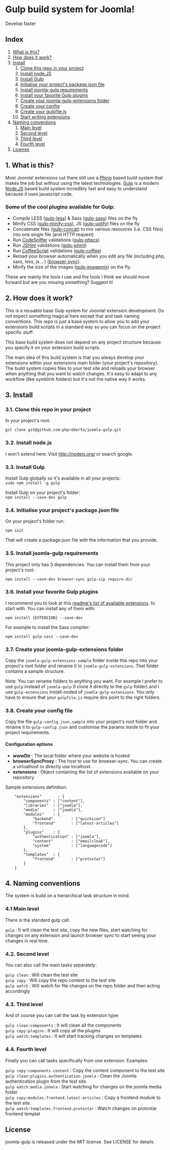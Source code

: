 # Gulp build system for Joomla!

Develop faster

## Index  

1. [What is this?](#whats-this)
2. [How does it work?](#how-works)
3. [Install](#install)
    1. [Clone this repo in your project](#clone)
    2. [Install node.JS](#install-node)
    3. [Install Gulp](#install-gulp)
    4. [Initialise your project's package.json file](#initialise-package)
    5. [Install joomla-gulp requirements](#install-joomla-gulp)
    6. [Install your favorite Gulp plugins](#install-gulp-plugins)
    7. [Create your joomla-gulp-extensions folder](#create-gulp-extensions)
    8. [Create your config](#create-config)
    9. [Create your gulpfile.js](#create-gulpfile)
    10. [Start writing extensions](#start-writing-extensions)
4. [Naming conventions](#naming-conventions)
    1. [Main level](#main-level)
    2. [Second level](#second-level)
    3. [Third level](#third-level)
    3. [Fourth level](#fourth-level)
5. [License](#license)

## <a name="whats-this"></a>1. What is this?

Most Joomla! extensions out there still use a [Phing](http://www.phing.info/) based build system that makes the job but without using the latest technologies. [Gulp](http://gulpjs.com/) is a modern [Node.JS](http://nodejs.org/) based build system incredibly fast and easy to understand because it uses javascript code.

### <a name="plugins"></a>Some of the cool plugins available for Gulp:

* Compile LESS ([gulp-less](https://github.com/plus3network/gulp-less)) & Sass ([gulp-sass](https://www.npmjs.org/package/gulp-sass)) files on the fly
* Minify CSS ([gulp-minify-css](https://www.npmjs.org/package/gulp-minify-css)), JS ([gulp-uglify](https://www.npmjs.org/package/gulp-uglify)) files on the fly
* Concatenate files ([gulp-concat](https://www.npmjs.org/package/gulp-concat)) to mix various resources (i.e. CSS files) into one single file (and HTTP request)
* Run [CodeSniffer](http://pear.php.net/package/PHP_CodeSniffer/redirected) validations ([gulp-phpcs](https://github.com/JustBlackBird/gulp-phpcs))
* Run [JSHint](http://www.jshint.com/) validations ([gulp-jshint](https://www.npmjs.org/package/gulp-jshint))
* Run [CoffeeScript](http://coffeescript.org/) validations ([gulp-coffee](https://www.npmjs.org/package/gulp-coffee))
* Reload your browser automatically when you edit any file (including php, sass, less, js... ) ([browser-sync](http://www.browsersync.io/docs/gulp/)).
* Minify the size of the images ([gulp-imagemin](https://www.npmjs.org/package/gulp-imagemin)) on the fly.

These are mainly the tools I use and the tools I think we should move forward but are you missing something? Suggest it!

## <a name="how-works"></a>2. How does it work?

This is a reusable base Gulp system for Joomla! extension development. Do not expect something magical here except that and task naming conventions. This repo is just a base system to allow you to add your extensions build scripts in a standard way so you can focus on the project specific stuff. 

This base build system does not depend on any project structure because you specify it on your extension build scripts.

The main idea of this build system is that you always develop your extensions within your extensions main folder (your project's repository). The build system copies files to your test site and reloads your browser when anything that you want to watch changes. It's easy to adapt to any workflow (like symblink folders) but it's not the native way it works.

## <a name="install"></a>3. Install

### <a name="clone"></a>3.1. Clone this repo in your project

In your project's root:

`git clone git@github.com:phproberto/joomla-gulp.git`

### <a name="install-node"></a>3.2. Install node.js

I won't extend here. Visit http://nodejs.org/ or search google.

### <a name="install-gulp"></a>3.3. Install Gulp
Install Gulp globally so it's available in all your projects:  
`sudo npm install -g gulp`  

Install Gulp on your project's folder:  
`npm install --save-dev gulp`  

### <a name="initialise-package"></a>3.4. Initialise your project's package.json file

On your project's folder run:

`npm init`

That will create a package.json file with the information that you provide.  

### <a name="install-joomla-gulp"></a>3.5. Install joomla-gulp requirements

This project only has 3 dependencies. You can install them from your project's root:

`npm install --save-dev browser-sync gulp-zip require-dir`

### <a name="install-gulp-plugins"></a>3.6. Install your favorite Gulp plugins

I recommend you to look at this [readme's list of available extensions](#plugins). to start with. You can install any of them with:

`npm install {EXTENSION} --save-dev`

For example to install the Sass compiler:

`npm install gulp-sass --save-dev`

### <a name="create-gulp-extensions"></a>3.7. Create your joomla-gulp-extensions folder

Copy the `joomla-gulp-extensions-sample` folder inside this repo into your project's root folder and rename it to `joomla-gulp-extensions`. That folder contains a sample  structure.  

Note: You can rename folders to anything you want. For example I prefer to use `gulp` instead of `joomla-gulp` (I clone it directly to the `gulp` folder) and I use `gulp-extensions` install-noded of `joomla-gulp-extensions`. You only have to ensure that your `gulpfile.js` require dirs point to the right folders.

### <a name="create-config"></a>3.8. Create your config file

Copy the file `gulp-config.json.sample` into your project's root folder and rename it to `gulp-config.json` and customise the params inside to fit your project requirements.

#### Configuration options

* **wwwDir**           : The local folder where your website is hosted  
* **browserSyncProxy** : The host to use for browser-sync. You can create a virtualhost or directly use localhost.  
* **extensions**       : Object containing the list of extensions available on your repository  

Sample extensions definition:

```
	"extensions"       : {
		"components" : ["content"],
		"libraries"  : ["joomla"],
		"media"      : ["joomla"],
		"modules"    : {
			"backend"        : ["quickicon"]
			"frontend"       : ["latest-articles"]
		},
		"plugins"    : {
			"authentication" : ["joomla"],
			"content"        : ["emailcloak"],
			"system"         : ["languagecode"]
		},
		"templates"  : {
			"frontend"       : ["protostar"]
		}
	}
```
## <a name="naming-conventions"></a>4. Naming conventions

The system is build on a hierarchical task structure in mind. 

### <a name="main-level"></a>4.1 Main level

There is the standard gulp call:

`gulp` :  It will clean the test site, copy the new files, start watching for changes on any extension and launch browser sync to start seeing your changes in real time.  

### <a name="second-level"></a>4.2. Second level

You can also call the main tasks separately:  

`gulp clean` : Will clean the test site  
`gulp copy` : Will copy the repo content to the test site  
`gulp watch` : Will watch for file changes on the repo folder and then acting accordingly  

### <a name="third-level"></a>4.3. Third level

And of course you can call the task by extension type:  

`gulp clean:components` : It will clean all the components  
`gulp copy:plugins` : It will copy all the plugins  
`gulp watch:templates` : It will start tracking changes on templates  

### <a name="fourth-level"></a>4.4. Fourth level

Finally you can call tasks specifically from one extension. Examples:  

`gulp copy:components.content` : Copy the content component to the test site  
`gulp clean:plugins.authentication.joomla` : Clean the Joomla authentication plugin from the test site.  
`gulp watch:media.joomla` : Start watching for changes on the joomla media folder  
`gulp copy:modules.frontend.latest-articles` : Copy a frontend module to the test site.  
`gulp watch:templates.frontend.protostar` : Watch changes on protostar frontend templat  

## <a name="license"></a>License

joomla-gulp is released under the MIT license. See LICENSE for details.  
